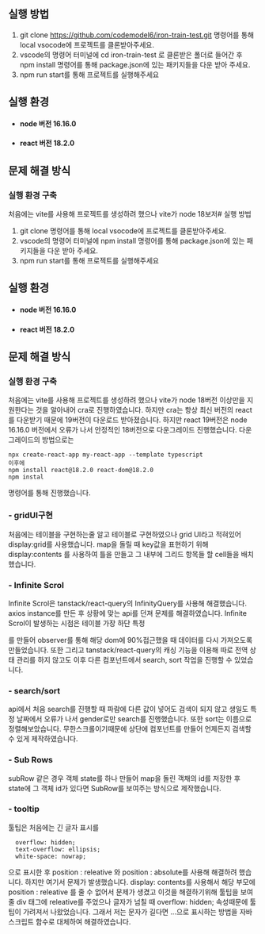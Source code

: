 ## 실행 방법
1. git clone https://github.com/codemodel6/iron-train-test.git 명령어를 통해 local vsocode에 프로젝트를 클론받아주세요.
2. vscode의 명령어 터미널에 cd iron-train-test 로 클론받은 폴더로 들어간 후 npm install 명령어를 통해 package.json에 있는 패키지들을 다운 받아 주세요.
3. npm run start를 통해 프로젝트를 실행해주세요

## 실행 환경
- #### node 버전 16.16.0<br/>
- #### react 버전 18.2.0

## 문제 해결 방식
### 실행 환경 구축
처음에는 vite를 사용해 프로젝트를 생성하려 했으나 vite가 node 18보저# 실행 방법
1. git clone  명령어를 통해 local vsocode에 프로젝트를 클론받아주세요.
2. vscode의 명령어 터미널에 npm install 명령어를 통해 package.json에 있는 패키지들을 다운 받아 주세요.
3. npm run start를 통해 프로젝트를 실행해주세요

## 실행 환경
- #### node 버전 16.16.0<br/>
- #### react 버전 18.2.0

## 문제 해결 방식
### 실행 환경 구축
처음에는 vite를 사용해 프로젝트를 생성하려 했으나 vite가 node 18버전 이상만을 지원한다는 것을 알아내어 cra로 진행하였습니다. 하지만 cra는 항상 최신 버전의 react를 다운받기 때문에 19버전이 다운로드 받아졌습니다.
하지만 react 19버전은 node 16.16.0 버전에서 오류가 나서 안정적인 18버전으로 다운그레이드 진행했습니다. 다운그레이드의 방법으로는

```
npx create-react-app my-react-app --template typescript
이후에 
npm install react@18.2.0 react-dom@18.2.0
npm instal
```
명령어를 통해 진행했습니다.

### - gridUI구현
처음에는 테이블을 구현하는줄 알고 테이블로 구현하였으나 grid UI라고 적혀있어 display:grid를 사용했습니다. map을 돌릴 때 key값을 표현하기 위해 display:contents 를 사용하여 틀을 만들고 그 내부에 그리드 항목들 할 cell들을 배치했습니다.

### - Infinite Scrol
Infinite Scrol은 tanstack/react-query의 InfinityQuery를 사용해 해결했습니다. axios instance를 만든 후 상황에 맞는 api를 던져 문제를 해결하였습니다. Infinite Scrol이 발생하는 시점은 테이블 가장 하단 특정 <div>를 만들어 observer를 통해 해당 dom에 90%접근했을 때 데이터를 다시 가져오도록 만들었습니다. 또한 
그리고 tanstack/react-query의 캐싱 기능을 이용해 따로 전역 상태 관리를 하지 않고도 이후 다른 컴포넌트에서 search, sort 작업을 진행할 수 있었습니다.

### - search/sort
api에서 처음 search를 진행할 때 파람에 다른 값이 넣어도 검색이 되지 않고 생일도 특정 날짜에서 오류가 나서 gender로만 search를 진행했습니다. 또한 sort는 이름으로 정렬해보았습니다. 무한스크롤이기때문에 상단에 컴포넌트를 만들어 언제든지 검색할 수 있게 제작하였습니다.

### - Sub Rows
subRow 같은 경우 객체 state를 하나 만들어 map을 돌린 객채의 id를 저장한 후 state에 그 객체 id가 있다면 SubRow를 보여주는 방식으로 제작했습니다.

### - tooltip
툴팁은 처음에는 긴 글자 표시를
```
  overflow: hidden;
  text-overflow: ellipsis;
  white-space: nowrap;
```
으로 표시한 후 position : releative 와 position : absolute를 사용해 해결하려 했습니다. 하지만 여기서 문제가 발생했습니다.
display: contents를 사용해서 해당 부모에 position : releative 를 줄 수 없어서 문제가 생겼고 이것을 해결하기위해 툴팁을 보여줄 div 태그에 releative를 주었으나 글자가 넘칠 때   overflow: hidden; 속성때문에 툴팁이 가려져서 나왔었습니다. 그래서 저는 문자가 길다면 ...으로 표시하는 방법을 자바스크립트 함수로 대체하여 해결하였습니다.

